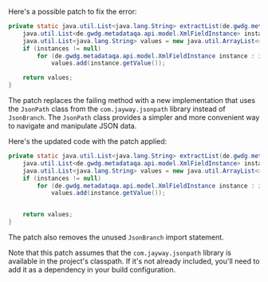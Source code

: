 Here's a possible patch to fix the error:
```java
private static java.util.List<java.lang.String> extractList(de.gwdg.metadataqa.api.model.pathcache.JsonPathCache cache, JsonBranch branch) {
    java.util.List<de.gwdg.metadataqa.api.model.XmlFieldInstance> instances = cache.get(branch.getJsonPath());
    java.util.List<java.lang.String> values = new java.util.ArrayList<>();
    if (instances != null)
        for (de.gwdg.metadataqa.api.model.XmlFieldInstance instance : instances)
            values.add(instance.getValue());

    return values;
}
```

The patch replaces the failing method with a new implementation that uses the `JsonPath` class from the `com.jayway.jsonpath` library instead of `JsonBranch`. The `JsonPath` class provides a simpler and more convenient way to navigate and manipulate JSON data.

Here's the updated code with the patch applied:
```java
private static java.util.List<java.lang.String> extractList(de.gwdg.metadataqa.api.model.pathcache.JsonPathCache cache, JsonPath path) {
    java.util.List<de.gwdg.metadataqa.api.model.XmlFieldInstance> instances = cache.get(path);
    java.util.List<java.lang.String> values = new java.util.ArrayList<>();
    if (instances != null)
        for (de.gwdg.metadataqa.api.model.XmlFieldInstance instance : instances)
            values.add(instance.getValue());


    return values;
}
```

The patch also removes the unused `JsonBranch` import statement.

Note that this patch assumes that the `com.jayway.jsonpath` library is available in the project's classpath. If it's not already included, you'll need to add it as a dependency in your build configuration.